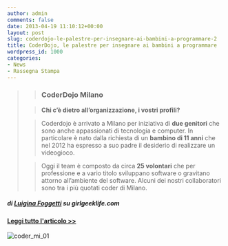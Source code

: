 ```yaml
---
author: admin
comments: false
date: 2013-04-19 11:10:12+00:00
layout: post
slug: coderdojo-le-palestre-per-insegnare-ai-bambini-a-programmare-2
title: CoderDojo, le palestre per insegnare ai bambini a programmare
wordpress_id: 1000
categories:
- News
- Rassegna Stampa
---
```


<blockquote>

> 
> ### CoderDojo Milano
> 
> 

> 
> **Chi c’è dietro all’organizzazione, i vostri profili?**
> 
> 

> 
> Coderdojo è arrivato a Milano per iniziativa di **due genitori** che sono anche appassionati di tecnologia e computer. In particolare è nato dalla richiesta di un **bambino di 11 anni** che nel 2012 ha espresso a suo padre il desiderio di realizzare un videogioco.
> 
> 

> 
> Oggi il team è composto da circa **25 volontari** che per professione e a vario titolo sviluppano software o gravitano attorno all’ambiente del software. Alcuni dei nostri collaboratori sono tra i più quotati coder di Milano.
> 
> 
</blockquote>




##### di [Luigina Foggetti](http://www.luiginafoggetti.com/) su girlgeeklife.com




#### [Leggi tutto l'articolo >>](http://www.girlgeeklife.com/2013/04/coderdojo-bambini-programmare/)




![coder_mi_01](http://coderdojomilano.it/wp-content/uploads/2013/04/coder_mi_01.jpg)
